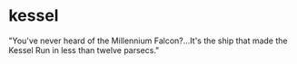 kessel
======

"You've never heard of the Millennium Falcon?…It's the ship that made the Kessel Run in less than twelve parsecs."
